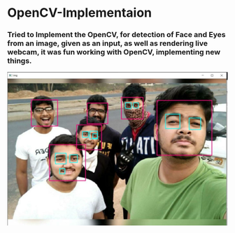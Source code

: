 # OpenCV-Implementaion

### Tried to Implement the OpenCV, for detection of Face and Eyes from an image, given as an input, as well as rendering live webcam, it was fun working with OpenCV, implementing new things.

![](output-onlinepngtools.png)
